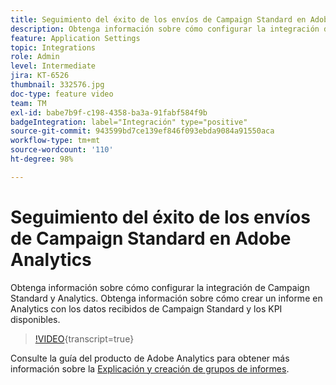 ```yaml
---
title: Seguimiento del éxito de los envíos de Campaign Standard en Adobe Analytics
description: Obtenga información sobre cómo configurar la integración de Campaign Standard y Analytics. Obtenga información sobre cómo crear un informe en Analytics con los datos recibidos de Campaign Standard y los KPI disponibles.
feature: Application Settings
topic: Integrations
role: Admin
level: Intermediate
jira: KT-6526
thumbnail: 332576.jpg
doc-type: feature video
team: TM
exl-id: babe7b9f-c198-4358-ba3a-91fabf584f9b
badgeIntegration: label="Integración" type="positive"
source-git-commit: 943599bd7ce139ef846f093ebda9084a91550aca
workflow-type: tm+mt
source-wordcount: '110'
ht-degree: 98%

---
```


# Seguimiento del éxito de los envíos de Campaign Standard en Adobe Analytics

Obtenga información sobre cómo configurar la integración de Campaign Standard y Analytics. Obtenga información sobre cómo crear un informe en Analytics con los datos recibidos de Campaign Standard y los KPI disponibles.

>[!VIDEO](https://video.tv.adobe.com/v/332576/?learn=on){transcript=true}

Consulte la guía del producto de Adobe Analytics para obtener más información sobre  la [Explicación y creación de grupos de informes](https://experienceleague.adobe.com/docs/analytics-learn/tutorials/intro-to-analytics/analytics-basics/understanding-and-creating-report-suites.html?lang=es#intro-to-analytics).
